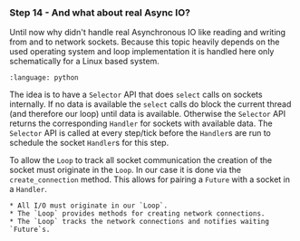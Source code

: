 ### Step 14 - And what about real Async IO?

Until now why didn't handle real Asynchronous IO like reading and writing from
and to network sockets. Because this topic heavily depends on the used operating
system and loop implementation it is handled here only schematically for a Linux
based system.

```{literalinclude} step14.py
:language: python
```

The idea is to have a `Selector` API that does `select` calls on sockets
internally. If no data is available the `select` calls do block the current
thread (and therefore our loop) until data is available. Otherwise the
`Selector` API returns the corresponding `Handler` for sockets with available
data. The `Selector` API is called at every step/tick before the `Handler`s are
run to schedule the socket `Handler`s for this step.

To allow the `Loop` to track all socket communication the creation of the socket
must originate in the `Loop`. In our case it is done via the `create_connection`
method. This allows for pairing a `Future` with a socket in a `Handler`.


```{admonition} Summary
* All I/O must originate in our `Loop`.
* The `Loop` provides methods for creating network connections.
* The `Loop` tracks the network connections and notifies waiting `Future`s.
```
